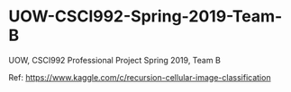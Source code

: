 # UOW-CSCI992-Spring-2019-Team-B
UOW, CSCI992 Professional Project Spring 2019, Team B

Ref:
    https://www.kaggle.com/c/recursion-cellular-image-classification
